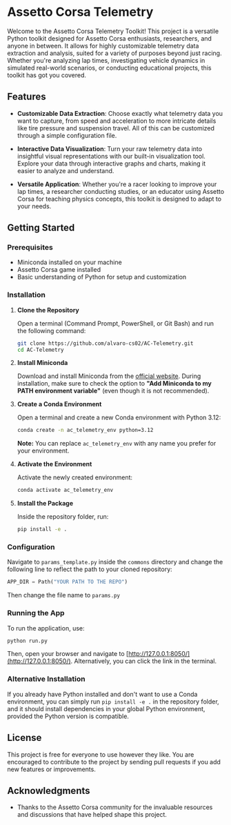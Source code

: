 # Assetto Corsa Telemetry

Welcome to the Assetto Corsa Telemetry Toolkit! This project is a versatile Python toolkit designed for Assetto Corsa enthusiasts, researchers, and anyone in between. It allows for highly customizable telemetry data extraction and analysis, suited for a variety of purposes beyond just racing. Whether you're analyzing lap times, investigating vehicle dynamics in simulated real-world scenarios, or conducting educational projects, this toolkit has got you covered.

## Features

- **Customizable Data Extraction**: Choose exactly what telemetry data you want to capture, from speed and acceleration to more intricate details like tire pressure and suspension travel. All of this can be customized through a simple configuration file.

- **Interactive Data Visualization**: Turn your raw telemetry data into insightful visual representations with our built-in visualization tool. Explore your data through interactive graphs and charts, making it easier to analyze and understand.

- **Versatile Application**: Whether you're a racer looking to improve your lap times, a researcher conducting studies, or an educator using Assetto Corsa for teaching physics concepts, this toolkit is designed to adapt to your needs.

## Getting Started

### Prerequisites

- Miniconda installed on your machine
- Assetto Corsa game installed
- Basic understanding of Python for setup and customization

### Installation

1. **Clone the Repository**

   Open a terminal (Command Prompt, PowerShell, or Git Bash) and run the following command:

   ```sh
   git clone https://github.com/alvaro-cs02/AC-Telemetry.git
   cd AC-Telemetry
   ```

2. **Install Miniconda**

   Download and install Miniconda from the [official website](https://docs.conda.io/en/latest/miniconda.html). During installation, make sure to check the option to **"Add Miniconda to my PATH environment variable"** (even though it is not recommended).

3. **Create a Conda Environment**

   Open a terminal and create a new Conda environment with Python 3.12:

   ```sh
   conda create -n ac_telemetry_env python=3.12
   ```

   **Note:** You can replace `ac_telemetry_env` with any name you prefer for your environment.

4. **Activate the Environment**

   Activate the newly created environment:

   ```sh
   conda activate ac_telemetry_env
   ```

5. **Install the Package**

   Inside the repository folder, run:

   ```sh
   pip install -e .
   ```

### Configuration

Navigate to `params_template.py` inside the `commons` directory and change the following line to reflect the path to your cloned repository:

```python
APP_DIR = Path("YOUR PATH TO THE REPO")
```

Then change the file name to `params.py`
### Running the App

To run the application, use:

```sh
python run.py
```

Then, open your browser and navigate to [http://127.0.0.1:8050/](http://127.0.0.1:8050/). Alternatively, you can click the link in the terminal.

### Alternative Installation

If you already have Python installed and don't want to use a Conda environment, you can simply run `pip install -e .` in the repository folder, and it should install dependencies in your global Python environment, provided the Python version is compatible.

## License

This project is free for everyone to use however they like. You are encouraged to contribute to the project by sending pull requests if you add new features or improvements.

## Acknowledgments

- Thanks to the Assetto Corsa community for the invaluable resources and discussions that have helped shape this project.
